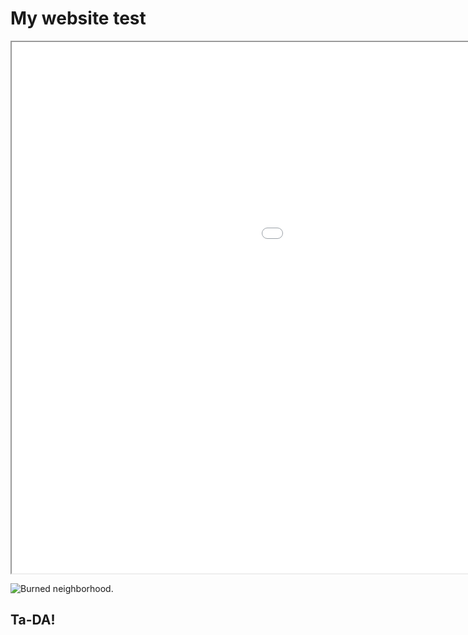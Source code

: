 
# My website test

<iframe src="jh_webmap/index.html" height=850 width=1400></iframe>

![Burned neighborhood.](Images/paint_burned1.jpg)

## Ta-DA!
